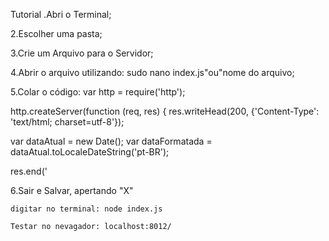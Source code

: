 Tutorial 
.Abri o Terminal;

2.Escolher uma pasta;

3.Crie um Arquivo para o Servidor;

4.Abrir o arquivo utilizando: sudo nano index.js"ou"nome do arquivo;

5.Colar o código: var http = require('http');

http.createServer(function (req, res) { res.writeHead(200, {'Content-Type': 'text/html; charset=utf-8'});

var dataAtual = new Date(); var dataFormatada = dataAtual.toLocaleDateString('pt-BR');

res.end('

6.Sair e Salvar, apertando "X"

    digitar no terminal: node index.js

    Testar no nevagador: localhost:8012/



